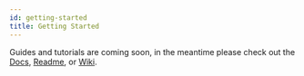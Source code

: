 ```yaml
---
id: getting-started
title: Getting Started
---
```

<article class="site-content">
  <p>
    Guides and tutorials are coming soon, in the meantime please check out the <a href="{{ site.baseurl }}/docs/">Docs</a>, <a href="https://github.com/VBA-tools/VBA-Web#vba-web">Readme</a>, or <a href="https://github.com/VBA-tools/VBA-Web/wiki">Wiki</a>.
  </p>
</article>
